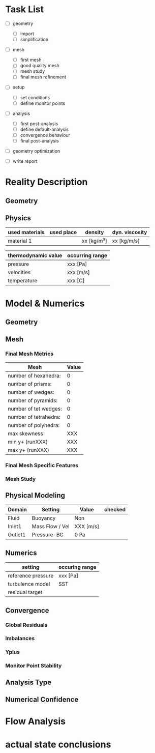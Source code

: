 
<!-- one simulation-study report with the cfd related content -->



Task List
===============================================================================

- [ ] geometry 
    - [ ] import
    - [ ] simplification
- [ ] mesh
    - [ ] first mesh
    - [ ] good quality mesh
    - [ ] mesh study
    - [ ] final mesh refinement
- [ ] setup
    - [ ] set conditions
    - [ ] define monitor points
- [ ] analysis
    - [ ] first post-analysis
    - [ ] define default-analysis
    - [ ] convergence behaviour
    - [ ] final post-analysis
- [ ] geometry optimization
- [ ] write report


Reality Description
===============================================================================

Geometry
---------------------------------------------------------------------
<!-- description of the geometry features and their size -->
<!-- use real world pictures not simplified CAD data -->


Physics
---------------------------------------------------------------------
<!-- which physical effects occur -->
<!-- make sketches to describe special effects (you need less words) -->

| used materials    | used place    | density   | dyn. viscosity|
| ----------------- | ------------- | --------- | ------------- |
| material 1        |               | xx [kg/m³]| xx [kg/m/s]   |


| thermodynamic value   | occurring range   |
| --------------------- | ----------------- |
| pressure              | xxx [Pa] 
| velocities            | xxx [m/s]
| temperature           | xxx [C]



Model & Numerics
===============================================================================

Geometry
---------------------------------------------------------------------
<!-- simplifications of the 3D model -->
<!-- show pictures of the CAD model -->


Mesh
---------------------------------------------------------------------

### Final Mesh Metrics

| Mesh                      | Value     |
| ---------------------     | --------- |
| number of hexahedra:      | 0 
| number of prisms:         | 0 
| number of wedges:         | 0 
| number of pyramids:       | 0 
| number of tet wedges:     | 0 
| number of tetrahedra:     | 0 
| number of polyhedra:      | 0 
| max skewness              | XXX
| min y+ (runXXX)           | XXX 
| max y+ (runXXX)           | XXX 
<!-- not used mesh elements can be deleted -->


### Final Mesh Specific Features
<!-- show pictures of meshing from important geometry features -->


### Mesh Study
<!-- create mesh study and define error -->


Physical Modeling
---------------------------------------------------------------------
<!-- which special physical models are applied -->
<!-- e.g. bouyancy, energy transport, material models, ... -->

| Domain    | Setting               | Value             | checked       |
| --------- | --------------------- | ----------------- | ------------- |
| Fluid     | Buoyancy              | Non               |               |
| Inlet1    | Mass Flow / Vel       | XXX [m/s]         |               |
| Outlet1   | Pressure-BC           | 0 Pa              |               |


Numerics 
---------------------------------------------------------------------

| setting               | occuring range    |
| --------------------- | ----------------- |
| reference pressure    | xxx [Pa]
| turbulence model      | SST
| residual target       | 


Convergence
---------------------------------------------------------------------
<!-- show plots for all subtopics for at least the used runs in the postprocessing -->

### Global Residuals 

### Imbalances

### Yplus

### Monitor Point Stability


Analysis Type
---------------------------------------------------------------------
<!-- is this a transient simulation or indicate the residuals and monitor points a transient behaviour -->


Numerical Confidence
---------------------------------------------------------------------
<!-- how exact, do you think, are the calculation results -->



Flow Analysis 
===============================================================================
<!-- show expected behaviour to increase the confidence in the simulation -->
<!-- show special and interesting flow features to get more insights -->
<!-- describe for every picture what you see and you want to be seen by the reader  -->
<!-- what is your conclusion of the picture -->

<!-- ![](cfd-reports/XXX_001_Rep/Figure001.png)  -->



actual state conclusions
===============================================================================
<!-- what have you learned so far -->
